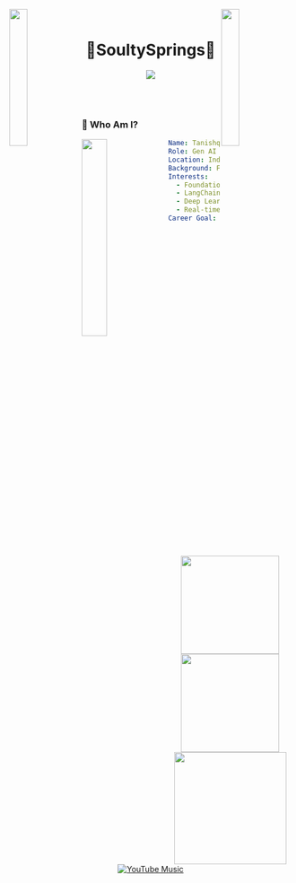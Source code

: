 <img align="left" src="https://raw.githubusercontent.com/SoultySprings/PyProjects/master/Others/ezgif-56350aa4be65bd-ezgif.com-optimize.gif" width="25%" style="display:inline;"> <img align="right" src="https://raw.githubusercontent.com/SoultySprings/PyProjects/master/Others/ezgif-56350aa4be65bd-ezgif.com-optimize%20(1).gif" width="25%">
<br>
<p align="center">
    <h1 align="center">🌟SoultySprings🌟</h1>
</p>


<p align="center">
    <img src="https://readme-typing-svg.herokuapp.com/?lines=Gen+AI+%7C+Data+Science+%7C+Full+Stack;Machine+Learning+%7C+LLMs+%7C+NLP;Prompt+Engineering+%7C+Python&font=Courier+Prime&color=fea72a&width=420&height=50&pause=10">
</p>
<br>
<!--
<p align="center">
  <img src="https://raw.githubusercontent.com/SoultySprings/PyProjects/master/Others/1_9zDKq-ibz14DUItLjldw0g.gif" width="75%" style="display:inline;">
  <img src="https://readme-typing-svg.herokuapp.com?font=Courier+Prime&size=22&pause=10&color=fea72a&vCenter=true&multiline=true&width=700&height=80&lines=Gen+AI+Engineer+%7C+Machine+Learning+%7C+Data+Science;LLMs+%7C+LangChain+%7C+NLP+%7C+Prompt+Engineering+%7C+Python">
</p>
-->
<br>

### 👋 Who Am I?

<!--<img align="left" src="https://raw.githubusercontent.com/SoultySprings/PyProjects/master/Others/ezgif.com-effects.gif" width="22.5%" style="display:inline;"> -->
<img align="left" src="https://raw.githubusercontent.com/SoultySprings/PyProjects/master/Others/NocturneTattooStudioWebsiteUiDesignbyMariuszMitkowonDribbble-ezgif.com-video-to-gif-converter.gif" width="30%" style="display:inline;"> 

```yaml
Name: Tanishq 
Role: Gen AI / Machine Learning / Data Science Enthusiast
Location: India
Background: Final Year B.Tech in Electronics & Communication Engineering
Interests:
  - Foundation Models & Retrieval-Augmented Generation (RAG)
  - LangChain / LlamaIndex AI Agents
  - Deep Learning & Transformers
  - Real-time LLM-driven automation
Career Goal: Become a GenAI/ML Engineer working at the intersection of AI + Systems
```

<br>

<p align="center"> 
<a href="https://github-readme-stats.vercel.app/api?username=soultysprings&show_icons=true&theme=great-gatsby">
  <img height=175 align="center" src="https://github-readme-stats.vercel.app/api?username=soultysprings&show_icons=true&rank_icon=github&theme=great-gatsby" />
</a>
<a href="https://github-readme-stats.vercel.app/api/top-langs/?username=soultysprings&show_icons=true&theme=great-gatsby&layout=compact">
  <img height=175 align="center" src="https://github-readme-stats.vercel.app/api/top-langs/?username=soultysprings&show_icons=true&theme=great-gatsby&layout=compact&langs_count=8&card_width=320" />
</a>
<a href="https://github-readme-stats.vercel.app/api/wakatime?username=ramendls&show_icons=true&theme=great-gatsby&layout=compact">
  <img height=200 align="center" src="https://github-readme-stats.vercel.app/api/wakatime?username=ramendls&show_icons=true&theme=great-gatsby&layout=compact&langs_count=8&card_width=320" />
</a>

<br>

  <a href="https://music.youtube.com/playlist?list=PL-8bIuKq-hJ5REYALA654U1wm0EMTJO2d&si=0DhcTr76telRpzeq" target="_blank">
  <img src="https://img.shields.io/badge/Listen%20on-YouTube%20Music-red?style=for-the-badge&logo=youtube" alt="YouTube Music">
</a>

</p>



<!--
<p align="center"> <a href="mailto:gamerexprt@gmail.com"><img src="https://img.shields.io/badge/-Email-c14438?style=flat&logo=gmail&logoColor=white"/></a> <a href="https://github.com/SoultySprings"><img src="https://img.shields.io/badge/-GitHub-black?style=flat&logo=github"/></a> </p>
-->

